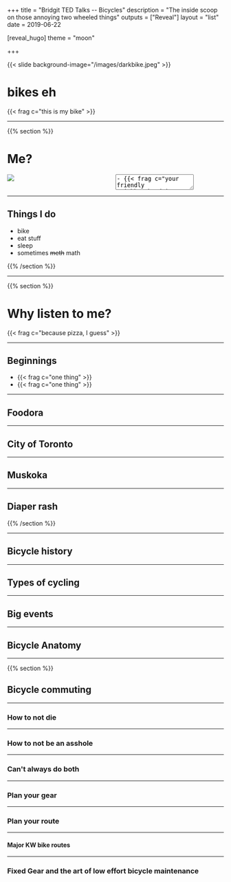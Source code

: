 +++
title = "Bridgit TED Talks -- Bicycles"
description = "The inside scoop on those annoying two wheeled things"
outputs = ["Reveal"]
layout = "list"
date = 2019-06-22

[reveal_hugo]
theme = "moon"

+++


<style>
.container{
    display: flex;
}
.col{
    flex: 1;
}
</style>

{{< slide background-image="/images/darkbike.jpeg" >}}

# bikes eh

{{< frag c="this is my bike" >}}

---

{{% section %}}

# Me?

<div class="container">

<div class="col">
    <img src="/images/bridgit-ted-bike/me_burrito.jpg">
</div>

<div class="col"> 
<section data-markdown>
<textarea data-template>
- {{< frag c="your friendly neighbourhood intern" >}}
- {{< frag c="<-- very spicy burrito face" >}}
</textarea>
</section>
</div>

</div>

---

## Things I do

- bike
- eat stuff
- sleep 
- sometimes <s>meth</s> math

{{% /section %}}

---

{{% section %}}

# Why listen to me?

{{< frag c="because pizza, I guess" >}}

---

## Beginnings

- {{< frag c="one thing" >}}
- {{< frag c="one thing" >}}


---

## Foodora


---

## City of Toronto

---

## Muskoka

---

## Diaper rash



{{% /section %}}


---

## Bicycle history


---

## Types of cycling


---

## Big events


---


## Bicycle Anatomy


---

{{% section %}}

## Bicycle commuting


---

### How to not die

---

### How to not be an asshole

---

### Can't always do both


---

### Plan your gear


--- 

### Plan your route


---

#### Major KW bike routes

---

### Fixed Gear and the art of low effort bicycle maintenance


